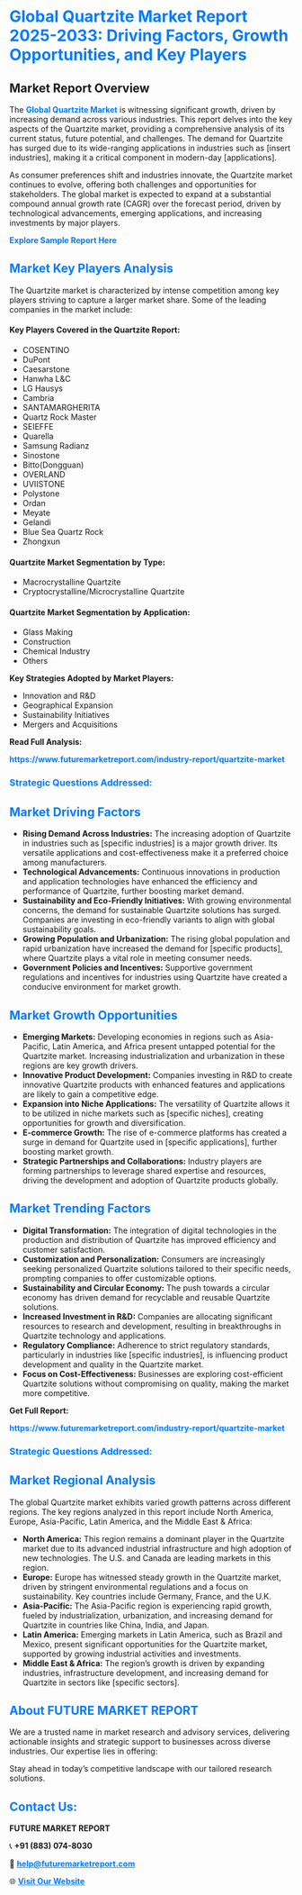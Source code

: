 <h1 style="color: #007BFF;">Global Quartzite Market Report 2025-2033: Driving Factors, Growth Opportunities, and Key Players</h1>

<section id="overview">
<h2>Market Report Overview</h2>
<p>The <a href="https://www.futuremarketreport.com/industry-report/quartzite-market" style="color: #007BFF; text-decoration: none;"><strong>Global Quartzite Market</strong></a> is witnessing significant growth, driven by increasing demand across various industries. This report delves into the key aspects of the Quartzite market, providing a comprehensive analysis of its current status, future potential, and challenges. The demand for Quartzite has surged due to its wide-ranging applications in industries such as [insert industries], making it a critical component in modern-day [applications].</p>
<p>As consumer preferences shift and industries innovate, the Quartzite market continues to evolve, offering both challenges and opportunities for stakeholders. The global market is expected to expand at a substantial compound annual growth rate (CAGR) over the forecast period, driven by technological advancements, emerging applications, and increasing investments by major players.</p>
</section>

<section id="overview">
<p><a href="https://www.futuremarketreport.com/request-sample/reportId=57978" style="color: #007BFF; text-decoration: none;"><strong>Explore Sample Report Here</strong></a></p>
</section>

<section id="key-players">
<h2 style="color: #007BFF;">Market Key Players Analysis</h2>
<p>The Quartzite market is characterized by intense competition among key players striving to capture a larger market share. Some of the leading companies in the market include:</p>
<h4>Key Players Covered in the Quartzite Report:</h4>
<ul><li>COSENTINO</li><li>DuPont</li><li>Caesarstone</li><li>Hanwha L&amp;C</li><li>LG Hausys</li><li>Cambria</li><li>SANTAMARGHERITA</li><li>Quartz Rock Master</li><li>SEIEFFE</li><li>Quarella</li><li>Samsung Radianz</li><li>Sinostone</li><li>Bitto(Dongguan)</li><li>OVERLAND</li><li>UVIISTONE</li><li>Polystone</li><li>Ordan</li><li>Meyate</li><li>Gelandi</li><li>Blue Sea Quartz Rock</li><li>Zhongxun</li></ul>
<h4>Quartzite Market Segmentation by Type:</h4>
<ul><li>Macrocrystalline Quartzite</li><li>Cryptocrystalline/Microcrystalline Quartzite</li></ul>

<h4>Quartzite Market Segmentation by Application:</h4>
<ul><li>Glass Making</li><li>Construction</li><li>Chemical Industry</li><li>Others</li></ul>
<p><strong>Key Strategies Adopted by Market Players:</strong></p>
<ul>
<li>Innovation and R&D</li>
<li>Geographical Expansion</li>
<li>Sustainability Initiatives</li>
<li>Mergers and Acquisitions</li>
</ul>
</section>

<section>
<p><strong>Read Full Analysis: </strong></p><a href="https://www.futuremarketreport.com/industry-report/quartzite-market" style="color: #007BFF; text-decoration: none;"><strong>https://www.futuremarketreport.com/industry-report/quartzite-market</strong></a>
<h3 style="color: #007BFF;">Strategic Questions Addressed:</h3>
</section>

<section id="driving-factors">
<h2 style="color: #007BFF;">Market Driving Factors</h2>
<ul>
<li><strong>Rising Demand Across Industries:</strong> The increasing adoption of Quartzite in industries such as [specific industries] is a major growth driver. Its versatile applications and cost-effectiveness make it a preferred choice among manufacturers.</li>
<li><strong>Technological Advancements:</strong> Continuous innovations in production and application technologies have enhanced the efficiency and performance of Quartzite, further boosting market demand.</li>
<li><strong>Sustainability and Eco-Friendly Initiatives:</strong> With growing environmental concerns, the demand for sustainable Quartzite solutions has surged. Companies are investing in eco-friendly variants to align with global sustainability goals.</li>
<li><strong>Growing Population and Urbanization:</strong> The rising global population and rapid urbanization have increased the demand for [specific products], where Quartzite plays a vital role in meeting consumer needs.</li>
<li><strong>Government Policies and Incentives:</strong> Supportive government regulations and incentives for industries using Quartzite have created a conducive environment for market growth.</li>
</ul>
</section>

<section id="growth-opportunities">
<h2 style="color: #007BFF;">Market Growth Opportunities</h2>
<ul>
<li><strong>Emerging Markets:</strong> Developing economies in regions such as Asia-Pacific, Latin America, and Africa present untapped potential for the Quartzite market. Increasing industrialization and urbanization in these regions are key growth drivers.</li>
<li><strong>Innovative Product Development:</strong> Companies investing in R&D to create innovative Quartzite products with enhanced features and applications are likely to gain a competitive edge.</li>
<li><strong>Expansion into Niche Applications:</strong> The versatility of Quartzite allows it to be utilized in niche markets such as [specific niches], creating opportunities for growth and diversification.</li>
<li><strong>E-commerce Growth:</strong> The rise of e-commerce platforms has created a surge in demand for Quartzite used in [specific applications], further boosting market growth.</li>
<li><strong>Strategic Partnerships and Collaborations:</strong> Industry players are forming partnerships to leverage shared expertise and resources, driving the development and adoption of Quartzite products globally.</li>
</ul>
</section>

<section id="trending-factors">
<h2 style="color: #007BFF;">Market Trending Factors</h2>
<ul>
<li><strong>Digital Transformation:</strong> The integration of digital technologies in the production and distribution of Quartzite has improved efficiency and customer satisfaction.</li>
<li><strong>Customization and Personalization:</strong> Consumers are increasingly seeking personalized Quartzite solutions tailored to their specific needs, prompting companies to offer customizable options.</li>
<li><strong>Sustainability and Circular Economy:</strong> The push towards a circular economy has driven demand for recyclable and reusable Quartzite solutions.</li>
<li><strong>Increased Investment in R&D:</strong> Companies are allocating significant resources to research and development, resulting in breakthroughs in Quartzite technology and applications.</li>
<li><strong>Regulatory Compliance:</strong> Adherence to strict regulatory standards, particularly in industries like [specific industries], is influencing product development and quality in the Quartzite market.</li>
<li><strong>Focus on Cost-Effectiveness:</strong> Businesses are exploring cost-efficient Quartzite solutions without compromising on quality, making the market more competitive.</li>
</ul>
</section>

<section>
<p><strong>Get Full Report: </strong></p><a href="https://www.futuremarketreport.com/industry-report/quartzite-market" style="color: #007BFF; text-decoration: none;"><strong>https://www.futuremarketreport.com/industry-report/quartzite-market</strong></a>
<h3 style="color: #007BFF;">Strategic Questions Addressed:</h3>
</section>


<section id="regional-analysis">
<h2 style="color: #007BFF;">Market Regional Analysis</h2>
<p>The global Quartzite market exhibits varied growth patterns across different regions. The key regions analyzed in this report include North America, Europe, Asia-Pacific, Latin America, and the Middle East & Africa:</p>
<ul>
<li><strong>North America:</strong> This region remains a dominant player in the Quartzite market due to its advanced industrial infrastructure and high adoption of new technologies. The U.S. and Canada are leading markets in this region.</li>
<li><strong>Europe:</strong> Europe has witnessed steady growth in the Quartzite market, driven by stringent environmental regulations and a focus on sustainability. Key countries include Germany, France, and the U.K.</li>
<li><strong>Asia-Pacific:</strong> The Asia-Pacific region is experiencing rapid growth, fueled by industrialization, urbanization, and increasing demand for Quartzite in countries like China, India, and Japan.</li>
<li><strong>Latin America:</strong> Emerging markets in Latin America, such as Brazil and Mexico, present significant opportunities for the Quartzite market, supported by growing industrial activities and investments.</li>
<li><strong>Middle East & Africa:</strong> The region’s growth is driven by expanding industries, infrastructure development, and increasing demand for Quartzite in sectors like [specific sectors].</li>
</ul>
</section>

<footer>
<h2 style="color: #007BFF;">About FUTURE MARKET REPORT</h2>
<p>We are a trusted name in market research and advisory services, delivering actionable insights and strategic support to businesses across diverse industries. Our expertise lies in offering:</p>

<p>Stay ahead in today’s competitive landscape with our tailored research solutions.</p>

<h2 style="color: #007BFF;">Contact Us:</h2>
<p><strong>FUTURE MARKET REPORT</strong></p>
<p>📞 <strong>+91 (883) 074-8030</strong></p>
<p>📧 <strong><a href="mailto:help@futuremarketreport.com" style="color: #007BFF;">help@futuremarketreport.com</a></strong></p>
<p>🌐 <strong><a href="https://www.futuremarketreport.com/" style="color: #007BFF;">Visit Our Website</a></strong></p>
</footer>